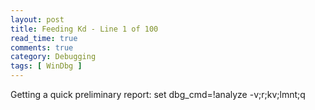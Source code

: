 ```yaml
---
layout: post
title: Feeding Kd - Line 1 of 100
read_time: true  
comments: true
category: Debugging
tags: [ WinDbg ]
---
```


Getting a quick preliminary report: set dbg_cmd=!analyze -v;r;kv;lmnt;q
